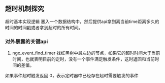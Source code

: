 ## 超时机制探究
超时基本实现逻辑
塞入一个数据结构中，然后提供api拿到离当前time距离多久的时间的时间戳或者拿到超时的所有时间。

### 对外暴露的关键api
1. ngx_event_find_timer
找红黑树中最左边的节点，如果它的超时时间大于当前时间，也就表明目前的定时，没有一个事件满足触发条件，这时返回和当前时间的差值。

如果事件超时触发返回 0，表示定时器中已经存在超时需要触发的事件